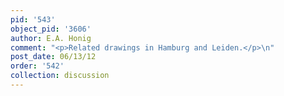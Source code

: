```yaml
---
pid: '543'
object_pid: '3606'
author: E.A. Honig
comment: "<p>Related drawings in Hamburg and Leiden.</p>\n"
post_date: 06/13/12
order: '542'
collection: discussion
---
```

